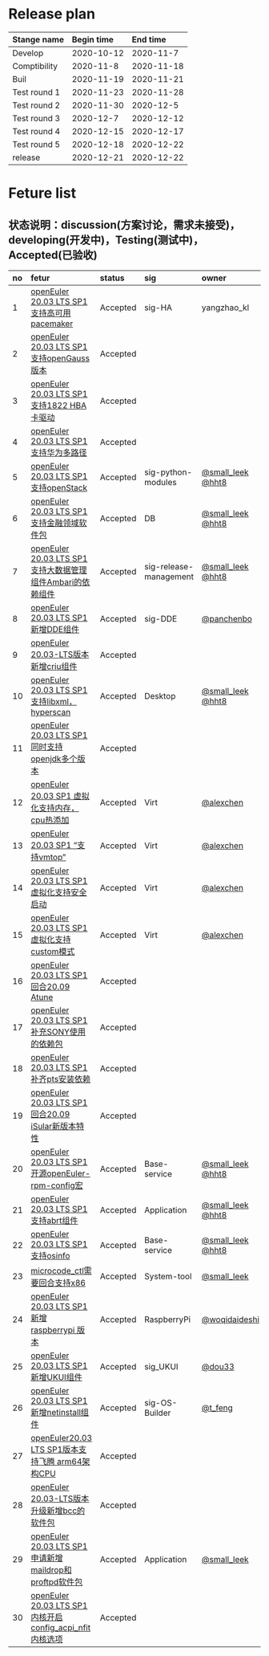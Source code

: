 # Release plan
|Stange name|Begin time|End time|
|:----------|:---------|:-------|
|Develop|2020-10-12|2020-11-7|
|Comptibility|2020-11-8|2020-11-18|
|Buil|2020-11-19|2020-11-21|
|Test round 1|2020-11-23|2020-11-28|
|Test round 2|2020-11-30|2020-12-5|
|Test round 3|2020-12-7|2020-12-12|
|Test round 4|2020-12-15|2020-12-17|
|Test round 5|2020-12-18|2020-12-22|
|release|2020-12-21|2020-12-22|

# Feture list
## 状态说明：discussion(方案讨论，需求未接受)，developing(开发中)，Testing(测试中)，Accepted(已验收)
|no|fetur|status|sig|owner|
|:----|:---|:---|:--|:----|
|1|[openEuler 20.03 LTS SP1支持高可用pacemaker](https://gitee.com/openeuler/release-management/issues/I23GH2?from=project-issue)|Accepted|sig-HA|yangzhao_kl|
|2|[openEuler 20.03 LTS SP1支持openGauss版本](https://gitee.com/openeuler/release-management/issues/I23GGW?from=project-issue)|Accepted| | |
|3|[openEuler 20.03 LTS SP1支持1822 HBA卡驱动](https://gitee.com/openeuler/release-management/issues/I23GGR?from=project-issue)|Accepted| | |
|4|[openEuler 20.03 LTS SP1支持华为多路径](https://gitee.com/openeuler/release-management/issues/I23GGO?from=project-issue)|Accepted| | |
|5|[openEuler 20.03 LTS SP1支持openStack](https://gitee.com/openeuler/release-management/issues/I23GGJ?from=project-issue)|Accepted|sig-python-modules |[@small_leek](https://gitee.com/small_leek) [@hht8](https://gitee.com/hht8) |
|6|[openEuler 20.03 LTS SP1支持金融领域软件包](https://gitee.com/openeuler/release-management/issues/I23GG1?from=project-issue)|Accepted|DB |[@small_leek](https://gitee.com/small_leek) [@hht8](https://gitee.com/hht8) |
|7|[openEuler 20.03 LTS SP1支持大数据管理组件Ambari的依赖组件](https://gitee.com/openeuler/release-management/issues/I23GFY?from=project-issue)|Accepted|sig-release-management |[@small_leek](https://gitee.com/small_leek) [@hht8](https://gitee.com/hht8) |
|8|[openEuler 20.03 LTS SP1新增DDE组件](https://gitee.com/openeuler/release-management/issues/I23GFR?from=project-issue)|Accepted|sig-DDE|[@panchenbo](https://gitee.com/panchenbo)|
|9|[openEuler 20.03-LTS版本新增criu组件](https://gitee.com/openeuler/release-management/issues/I23GFP?from=project-issue)|Accepted| | |
|10|[openEuler 20.03 LTS SP1支持libxml，hyperscan](https://gitee.com/openeuler/release-management/issues/I23GFL?from=project-issue)|Accepted|Desktop |[@small_leek](https://gitee.com/small_leek) [@hht8](https://gitee.com/hht8) |
|11|[openEuler 20.03 LTS SP1同时支持openjdk多个版本](https://gitee.com/openeuler/release-management/issues/I23GFC?from=project-issue)|Accepted| | |
|12|[openEuler 20.03 SP1 虚拟化支持内存，cpu热添加](https://gitee.com/openeuler/release-management/issues/I23GF7?from=project-issue)|Accepted| Virt | [@alexchen](https://gitee.com/zhendongchen) |
|13|[openEuler 20.03 SP1 “支持vmtop”](https://gitee.com/openeuler/release-management/issues/I23GF2?from=project-issue)|Accepted| Virt | [@alexchen](https://gitee.com/zhendongchen) |
|14|[openEuler 20.03 LTS SP1虚拟化支持安全启动](https://gitee.com/openeuler/release-management/issues/I23GEY?from=project-issue)|Accepted| Virt | [@alexchen](https://gitee.com/zhendongchen) |
|15|[openEuler 20.03 LTS SP1虚拟化支持custom模式](https://gitee.com/openeuler/release-management/issues/I23GEU?from=project-issue)|Accepted| Virt | [@alexchen](https://gitee.com/zhendongchen) |
|16|[openEuler 20.03 LTS SP1回合20.09 Atune](https://gitee.com/openeuler/release-management/issues/I23GEM?from=project-issue)|Accepted| | |
|17|[openEuler 20.03 LTS SP1补充SONY使用的依赖包](https://gitee.com/openeuler/release-management/issues/I23GEG?from=project-issue)|Accepted| | |
|18|[openEuler 20.03 LTS SP1补齐pts安装依赖](https://gitee.com/openeuler/release-management/issues/I23GEC?from=project-issue)|Accepted| | |
|19|[openEuler 20.03 LTS SP1回合20.09 iSular新版本特性](https://gitee.com/openeuler/release-management/issues/I23GE8?from=project-issue)|Accepted| | |
|20|[openEuler 20.03 LTS SP1开源openEuler-rpm-config宏](https://gitee.com/openeuler/release-management/issues/I23GDZ?from=project-issue)|Accepted|Base-service |[@small_leek](https://gitee.com/small_leek) [@hht8](https://gitee.com/hht8) |
|21|[openEuler 20.03 LTS SP1支持abrt组件](https://gitee.com/openeuler/release-management/issues/I23GDU?from=project-issue)|Accepted|Application |[@small_leek](https://gitee.com/small_leek) [@hht8](https://gitee.com/hht8) |
|22|[openEuler 20.03 LTS SP1支持osinfo](https://gitee.com/openeuler/release-management/issues/I23GDP?from=project-issue)|Accepted|Base-service |[@small_leek](https://gitee.com/small_leek) [@hht8](https://gitee.com/hht8) |
|23|[microcode_ctl需要回合支持x86](https://gitee.com/openeuler/release-management/issues/I1RFVK?from=project-issue)|Accepted|System-tool |[@small_leek](https://gitee.com/small_leek) |
|24|[openEuler 20.03 LTS SP1新增 raspberrypi 版本](https://gitee.com/openeuler/release-management/issues/I1RMC1?from=project-issue)|Accepted|RaspberryPi|[@woqidaideshi](https://gitee.com/woqidaideshi)|
|25|[openEuler 20.03 LTS SP1新增UKUI组件](https://gitee.com/openeuler/release-management/issues/I1R54N?from=project-issue)|Accepted|sig_UKUI|[@dou33](https://gitee.com/dou33)|
|26|[openEuler 20.03 LTS SP1新增netinstall组件](https://gitee.com/openeuler/release-management/issues/I1Y26A?from=project-issue)|Accepted|sig-OS-Builder|[@t_feng](https://gitee.com/t_feng)|
|27|[openEuler20.03 LTS SP1版本支持飞腾 arm64架构CPU](https://gitee.com/openeuler/release-management/issues/I1RXGT?from=project-issue)|Accepted|||
|28|[openEuler 20.03-LTS版本升级新增bcc的软件包](https://gitee.com/openeuler/release-management/issues/I1O7RM?from=project-issue)|Accepted|||
|29|[openEuler 20.03 LTS SP1申请新增maildrop和proftpd软件包](https://gitee.com/openeuler/release-management/issues/I1TWXG?from=project-issue)|Accepted|Application|[@small_leek](https://gitee.com/small_leek)|
|30|[openEuler 20.03 LTS SP1内核开启config_acpi_nfit内核选项](https://gitee.com/openeuler/release-management/issues/I26KWQ?from=project-issue)|Accepted|||
